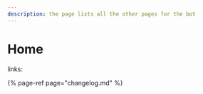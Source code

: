 ```yaml
---
description: the page lists all the other pages for the bot
---
```


# Home

links:

{% page-ref page="changelog.md" %}



